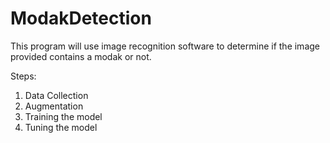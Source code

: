 # ModakDetection
This program will use image recognition software to determine if the image provided contains a modak or not.


Steps:
1. Data Collection
2. Augmentation
3. Training the model
4. Tuning the model